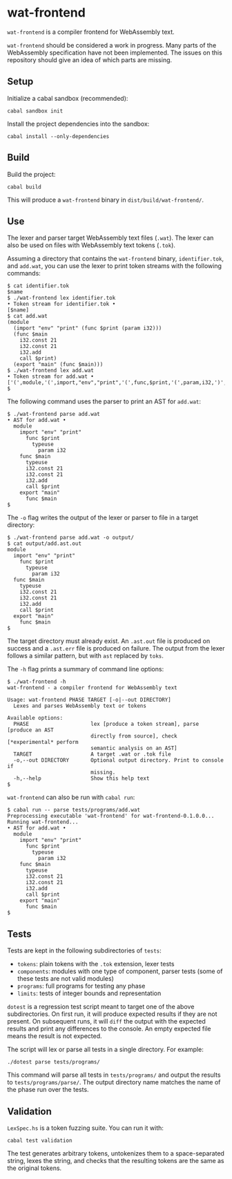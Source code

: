 # wat-frontend

`wat-frontend` is a compiler frontend for WebAssembly text.

`wat-frontend` should be considered a work in progress. Many parts of the
WebAssembly specification have not been implemented. The issues on this
repository should give an idea of which parts are missing.

## Setup

Initialize a cabal sandbox (recommended):
```
cabal sandbox init
```

Install the project dependencies into the sandbox:
```
cabal install --only-dependencies
```

## Build

Build the project:
```
cabal build
```

This will produce a `wat-frontend` binary in `dist/build/wat-frontend/`.

## Use

The lexer and parser target WebAssembly text files (`.wat`). The lexer can also
be used on files with WebAssembly text tokens (`.tok`).

Assuming a directory that contains the `wat-frontend` binary, `identifier.tok`,
and `add.wat`, you can use the lexer to print token streams with the following commands:
```
$ cat identifier.tok 
$name
$ ./wat-frontend lex identifier.tok 
• Token stream for identifier.tok •
[$name]
$ cat add.wat 
(module
  (import "env" "print" (func $print (param i32)))
  (func $main
    i32.const 21
    i32.const 21
    i32.add
    call $print)
  (export "main" (func $main)))
$ ./wat-frontend lex add.wat 
• Token stream for add.wat •
['(',module,'(',import,"env","print",'(',func,$print,'(',param,i32,')',')',')','(',func,$main,i32.const,21,i32.const,21,i32.add,call,$print,')','(',export,"main",'(',func,$main,')',')',')']
$ 
```

The following command uses the parser to print an AST for `add.wat`:
```
$ ./wat-frontend parse add.wat 
• AST for add.wat •
  module
    import "env" "print"
      func $print
        typeuse
          param i32
    func $main
      typeuse
      i32.const 21
      i32.const 21
      i32.add
      call $print
    export "main"
      func $main
$ 
```

The `-o` flag writes the output of the lexer or parser to file in a target
directory:
```
$ ./wat-frontend parse add.wat -o output/
$ cat output/add.ast.out 
module
  import "env" "print"
    func $print
      typeuse
        param i32
  func $main
    typeuse
    i32.const 21
    i32.const 21
    i32.add
    call $print
  export "main"
    func $main
$ 
```

The target directory must already exist. An `.ast.out` file is produced on
success and a `.ast.err` file is produced on failure. The output from the lexer
follows a similar pattern, but with `ast` replaced by `toks`.


The `-h` flag prints a summary of command line options:
```
$ ./wat-frontend -h
wat-frontend - a compiler frontend for WebAssembly text

Usage: wat-frontend PHASE TARGET [-o|--out DIRECTORY]
  Lexes and parses WebAssembly text or tokens

Available options:
  PHASE                    lex [produce a token stream], parse [produce an AST
                           directly from source], check [*experimental* perform
                           semantic analysis on an AST]
  TARGET                   A target .wat or .tok file
  -o,--out DIRECTORY       Optional output directory. Print to console if
                           missing.
  -h,--help                Show this help text
$ 
```

`wat-frontend` can also be run with `cabal run`:
```
$ cabal run -- parse tests/programs/add.wat 
Preprocessing executable 'wat-frontend' for wat-frontend-0.1.0.0...
Running wat-frontend...
• AST for add.wat •
  module
    import "env" "print"
      func $print
        typeuse
          param i32
    func $main
      typeuse
      i32.const 21
      i32.const 21
      i32.add
      call $print
    export "main"
      func $main
$ 
```

## Tests

Tests are kept in the following subdirectories of `tests`: 

- `tokens`: plain tokens with the `.tok` extension, lexer tests
- `components`: modules with one type of component, parser tests (some
  of these tests are not valid modules)
- `programs`: full programs for testing any phase
- `limits`: tests of integer bounds and representation

`dotest` is a regression test script meant to target one of the above
subdirectories. On first run, it will produce expected results if they are not
present. On subsequent runs, it will `diff` the output with the expected results
and print any differences to the console. An empty expected file means the
result is not expected.

The script will lex or parse all tests in a single directory. For example:
```
./dotest parse tests/programs/
```

This command will parse all tests in `tests/programs/` and output the results to
`tests/programs/parse/`. The output directory name matches the name of the
phase run over the tests.

## Validation

`LexSpec.hs` is a token fuzzing suite. You can run it with:
```
cabal test validation
```
The test generates arbitrary tokens, untokenizes them to a space-separated
string, lexes the string, and checks that the resulting tokens are the same as
the original tokens.
